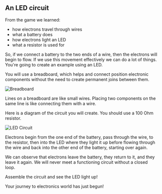 ## An LED circuit

From the game we learned: 

+ how electrons travel through wires
+ what a battery does
+ how electrons light an LED
+ what a resistor is used for

So, if we connect a battery to the two ends of a wire, then the electrons will begin to flow. If we use this movement effectively we can do a lot of things. You're going to create an example using an LED.

You will use a breadboard, which helps and connect position electronic components without the need to create permanent joins between them.

![Breadboard](images/basic_breadboard_layout-300x193.png)

Lines on a breadboard are like small wires. Placing two components on the same line is like connecting them with a wire.

Here is a diagram of the circuit you will create. You should use a 100 Ohm resistor.

![LED Circuit](images/introduction_bb-240x300.jpg)

Electrons begin from the one end of the battery, pass through the wire, to the resistor, then into the LED where they light it up before flowing through the wire and back into the other end of the battery, starting over again.

We can observe that electrons leave the battery, they return to it, and they leave it again. We will never meet a functioning circuit without a closed loop.

Assemble the circuit and see the LED light up! 

Your journey to electronics world has just begun!
